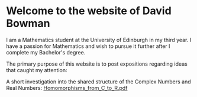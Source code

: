 # Welcome to the website of David Bowman 

I am a Mathematics student at the University of Edinburgh in my third year. I have a passion for Mathematics and wish to pursue it further after I complete my Bachelor's degree. 

The primary purpose of this website is to post expositions regarding ideas that caught my attention:


A short investigation into the shared structure of the Complex Numbers and Real Numbers: [Homomorphisms_from_C_to_R.pdf](https://github.com/DaveArcher18/DaveArcher18.github.io/files/8496033/Homomorphisms_from_C_to_R.pdf)


